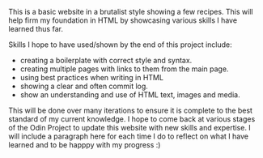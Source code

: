 This is a basic website in a brutalist style showing a few recipes. 
This will help firm my foundation in HTML by showcasing various skills I have learned thus far.

Skills I hope to have used/shown by the end of this project include:

- creating a boilerplate with correct style and syntax.
- creating multiple pages with links to them from the main page.
- using best practices when writing in HTML
- showing a clear and often commit log.
- show an understanding and use of HTML text, images and media.

This will be done over many iterations to ensure it is complete to the best standard of my current knowledge. I hope to come back at various stages of the Odin Project to update this website with new skills and expertise. I will include a paragraph here for each time I do to reflect on what I have learned and to be happpy with my progress :)